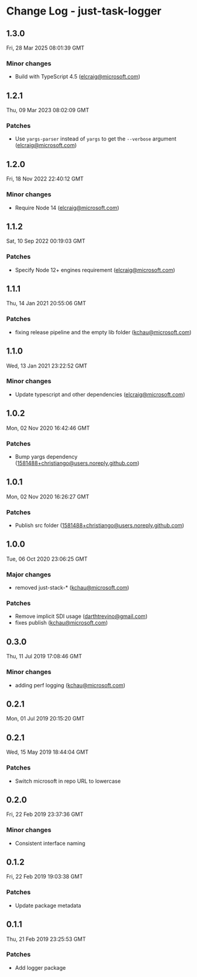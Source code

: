 # Change Log - just-task-logger

<!-- This log was last generated on Fri, 28 Mar 2025 08:01:39 GMT and should not be manually modified. -->

<!-- Start content -->

## 1.3.0

Fri, 28 Mar 2025 08:01:39 GMT

### Minor changes

- Build with TypeScript 4.5 (elcraig@microsoft.com)

## 1.2.1

Thu, 09 Mar 2023 08:02:09 GMT

### Patches

- Use `yargs-parser` instead of `yargs` to get the `--verbose` argument (elcraig@microsoft.com)

## 1.2.0

Fri, 18 Nov 2022 22:40:12 GMT

### Minor changes

- Require Node 14 (elcraig@microsoft.com)

## 1.1.2

Sat, 10 Sep 2022 00:19:03 GMT

### Patches

- Specify Node 12+ engines requirement (elcraig@microsoft.com)

## 1.1.1

Thu, 14 Jan 2021 20:55:06 GMT

### Patches

- fixing release pipeline and the empty lib folder (kchau@microsoft.com)

## 1.1.0

Wed, 13 Jan 2021 23:22:52 GMT

### Minor changes

- Update typescript and other dependencies (elcraig@microsoft.com)

## 1.0.2

Mon, 02 Nov 2020 16:42:46 GMT

### Patches

- Bump yargs dependency (1581488+christiango@users.noreply.github.com)

## 1.0.1

Mon, 02 Nov 2020 16:26:27 GMT

### Patches

- Publish src folder (1581488+christiango@users.noreply.github.com)

## 1.0.0

Tue, 06 Oct 2020 23:06:25 GMT

### Major changes

- removed just-stack-* (kchau@microsoft.com)

### Patches

- Remove implicit SDI usage (darthtrevino@gmail.com)
- fixes publish (kchau@microsoft.com)

## 0.3.0
Thu, 11 Jul 2019 17:08:46 GMT

### Minor changes

- adding perf logging (kchau@microsoft.com)

## 0.2.1
Mon, 01 Jul 2019 20:15:20 GMT

## 0.2.1
Wed, 15 May 2019 18:44:04 GMT

### Patches

- Switch microsoft in repo URL to lowercase

## 0.2.0
Fri, 22 Feb 2019 23:37:36 GMT

### Minor changes

- Consistent interface naming

## 0.1.2
Fri, 22 Feb 2019 19:03:38 GMT

### Patches

- Update package metadata

## 0.1.1
Thu, 21 Feb 2019 23:25:53 GMT

### Patches

- Add logger package
